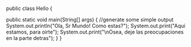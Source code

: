 public class Hello {
  
  public static void main(String[] args) {
    //generate some simple output
    System.out.println("Ola, Sr Mundo! Como estas?");
    System.out.print("Aqui estamos, para oirte");
    System.out.print("\nOsea, deje las preocupaciones en la parte detras");
  }
}




